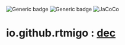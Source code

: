 ![Generic badge](https://img.shields.io/badge/maturity-experimental-red.svg)
![Generic badge](https://img.shields.io/badge/JVM-9-blue.svg)
![JaCoCo](https://raw.github.com/rtmigo/dec_kt/dev_updated_by_actions/.github/badges/jacoco.svg)

# io.github.rtmigo : [dec](https://github.com/rtmigo/dec_kt#readme)

